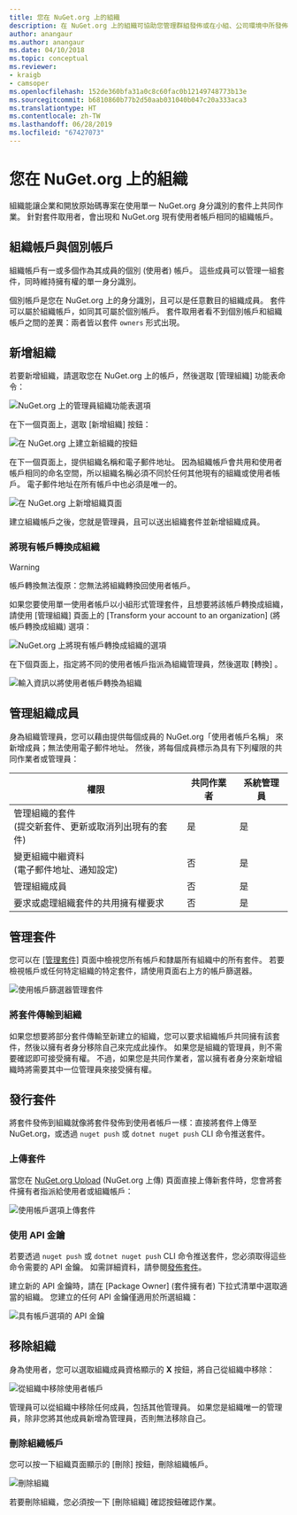 ```yaml
---
title: 您在 NuGet.org 上的組織
description: 在 NuGet.org 上的組織可協助您管理群組發佈或在小組、公司環境中所發佈套件。
author: anangaur
ms.author: anangaur
ms.date: 04/10/2018
ms.topic: conceptual
ms.reviewer:
- kraigb
- camsoper
ms.openlocfilehash: 152de360bfa31a0c8c60fac0b12149748773b13e
ms.sourcegitcommit: b6810860b77b2d50aab031040b047c20a333aca3
ms.translationtype: HT
ms.contentlocale: zh-TW
ms.lasthandoff: 06/28/2019
ms.locfileid: "67427073"
---
```

# <a name="your-organization-on-nugetorg"></a>您在 NuGet.org 上的組織

組織能讓企業和開放原始碼專案在使用單一 NuGet.org 身分識別的套件上共同作業。 針對套件取用者，會出現和 NuGet.org 現有使用者帳戶相同的組織帳戶。

## <a name="organization-accounts-vs-individual-accounts"></a>組織帳戶與個別帳戶

組織帳戶有一或多個作為其成員的個別 (使用者) 帳戶。 這些成員可以管理一組套件，同時維持擁有權的單一身分識別。

個別帳戶是您在 NuGet.org 上的身分識別，且可以是任意數目的組織成員。 套件可以屬於組織帳戶，如同其可屬於個別帳戶。 套件取用者看不到個別帳戶和組織帳戶之間的差異：兩者皆以套件 `owners` 形式出現。

## <a name="adding-a-new-organization"></a>新增組織

若要新增組織，請選取您在 NuGet.org 上的帳戶，然後選取 [管理組織]  功能表命令：

![NuGet.org 上的管理員組織功能表選項](media/org-manage-option.png)

在下一個頁面上，選取 [新增組織]  按鈕：

![在 NuGet.org 上建立新組織的按鈕](media/org-add-new-option.png)

在下一個頁面上，提供組織名稱和電子郵件地址。 因為組織帳戶會共用和使用者帳戶相同的命名空間，所以組織名稱必須不同於任何其他現有的組織或使用者帳戶。 電子郵件地址在所有帳戶中也必須是唯一的。

![在 NuGet.org 上新增組織頁面](media/org-add-new-page.png)

建立組織帳戶之後，您就是管理員，且可以送出組織套件並新增組織成員。

### <a name="transform-existing-account-to-an-organization"></a>將現有帳戶轉換成組織

> [!Warning]
> 帳戶轉換無法復原：您無法將組織轉換回使用者帳戶。

如果您要使用單一使用者帳戶以小組形式管理套件，且想要將該帳戶轉換成組織，請使用 [管理組織]  頁面上的 [Transform your account to an organization] \(將帳戶轉換成組織\)  選項：

![NuGet.org 上將現有帳戶轉換成組織的選項](media/org-transform-option.png)

在下個頁面上，指定將不同的使用者帳戶指派為組織管理員，然後選取 [轉換]  。

![輸入資訊以將使用者帳戶轉換為組織](media/org-transform-page.png)

## <a name="managing-organization-members"></a>管理組織成員

身為組織管理員，您可以藉由提供每個成員的 NuGet.org「使用者帳戶名稱」  來新增成員；無法使用電子郵件地址。 然後，將每個成員標示為具有下列權限的共同作業者或管理員：

| 權限 | 共同作業者 | 系統管理員 |
| --- | --- | --- |
| 管理組織的套件<br/>(提交新套件、更新或取消列出現有的套件) | 是 | 是 |
| 變更組織中繼資料<br/>(電子郵件地址、通知設定) | 否 | 是 |
| 管理組織成員 | 否 | 是 |
| 要求或處理組織套件的共用擁有權要求 | 否 | 是 |

## <a name="managing-packages"></a>管理套件

您可以在 [[管理套件]](https://www.nuget.org/account/Packages) 頁面中檢視您所有帳戶和隸屬所有組織中的所有套件。 若要檢視帳戶或任何特定組織的特定套件，請使用頁面右上方的帳戶篩選器。

![使用帳戶篩選器管理套件](media/org-manage-packages-option.png)

### <a name="transferring-packages-to-an-organization"></a>將套件傳輸到組織
如果您想要將部分套件傳輸至新建立的組織，您可以要求組織帳戶共同擁有該套件，然後以擁有者身分移除自己來完成此操作。 如果您是組織的管理員，則不需要確認即可接受擁有權。 不過，如果您是共同作業者，當以擁有者身分來新增組織時將需要其中一位管理員來接受擁有權。

## <a name="publishing-packages"></a>發行套件

將套件發佈到組織就像將套件發佈到使用者帳戶一樣：直接將套件上傳至 NuGet.org，或透過 `nuget push` 或 `dotnet nuget push` CLI 命令推送套件。

### <a name="uploading-packages"></a>上傳套件

當您在 [NuGet.org Upload](https://www.nuget.org/packages/manage/upload) (NuGet.org 上傳) 頁面直接上傳新套件時，您會將套件擁有者指派給使用者或組織帳戶：

![使用帳戶選項上傳套件](media/org-upload-option.png)

### <a name="using-api-keys"></a>使用 API 金鑰

若要透過 `nuget push` 或 `dotnet nuget push` CLI 命令推送套件，您必須取得這些命令需要的 API 金鑰。 如需詳細資料，請參閱[發佈套件](../quickstart/create-and-publish-a-package-using-visual-studio.md#publish-the-package)。

建立新的 API 金鑰時，請在 [Package Owner] \(套件擁有者\)  下拉式清單中選取適當的組織。 您建立的任何 API 金鑰僅適用於所選組織：

![具有帳戶選項的 API 金鑰](media/org-apikey-option.png)

## <a name="removing-an-organization"></a>移除組織

身為使用者，您可以選取組織成員資格顯示的 **X** 按鈕，將自己從組織中移除：

![從組織中移除使用者帳戶](media/org-remove-self-option.png)

管理員可以從組織中移除任何成員，包括其他管理員。 如果您是組織唯一的管理員，除非您將其他成員新增為管理員，否則無法移除自己。

### <a name="deleting-an-organization-account"></a>刪除組織帳戶

您可以按一下組織頁面顯示的 [刪除]  按鈕，刪除組織帳戶。

![刪除組織](media/org-delete-option.png)

若要刪除組織，您必須按一下 [刪除組織]  確認按鈕確認作業。
